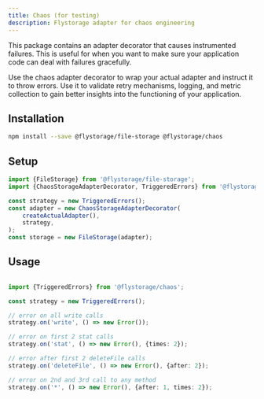 ```yaml
---
title: Chaos (for testing)
description: Flystorage adapter for chaos engineering
---
```


This package contains an adapter decorator that causes instrumented failures. This is useful for
when you want to make sure your application code can deal with failures gracefully.

Use the chaos adapter decorator to wrap your actual adapter and instruct it to throw errors. Use
it to validate retry mechanisms, logging, and metric collection to gain better insights into the
functioning of your application.

## Installation

```bash
npm install --save @flystorage/file-storage @flystorage/chaos
```

## Setup

```typescript
import {FileStorage} from '@flystorage/file-storage';
import {ChaosStorageAdapterDecorator, TriggeredErrors} from '@flystorage/chaos';

const strategy = new TriggeredErrors();
const adapter = new ChaosStorageAdapterDecorator(
    createActualAdapter(),
    strategy,
);
const storage = new FileStorage(adapter);
```

## Usage

```typescript

import {TriggeredErrors} from '@flystorage/chaos';

const strategy = new TriggeredErrors();

// error on all write calls
strategy.on('write', () => new Error());

// error on first 2 stat calls
strategy.on('stat', () => new Error(), {times: 2});

// error after first 2 deleteFile calls
strategy.on('deleteFile', () => new Error(), {after: 2});

// error on 2nd and 3rd call to any method
strategy.on('*', () => new Error(), {after: 1, times: 2});
```